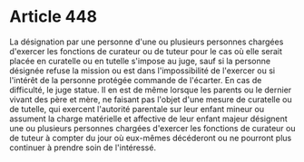# Article 448

La désignation par une personne d'une ou plusieurs personnes chargées d'exercer les fonctions de curateur ou de tuteur pour le cas où elle serait placée en curatelle ou en tutelle s'impose au juge, sauf si la personne désignée refuse la mission ou est dans l'impossibilité de l'exercer ou si l'intérêt de la personne protégée commande de l'écarter. En cas de difficulté, le juge statue.   Il en est de même lorsque les parents ou le dernier vivant des père et mère, ne faisant pas l'objet d'une mesure de curatelle ou de tutelle, qui exercent l'autorité parentale sur leur enfant mineur ou assument la charge matérielle et affective de leur enfant majeur désignent une ou plusieurs personnes chargées d'exercer les fonctions de curateur ou de tuteur à compter du jour où eux-mêmes décéderont ou ne pourront plus continuer à prendre soin de l'intéressé.